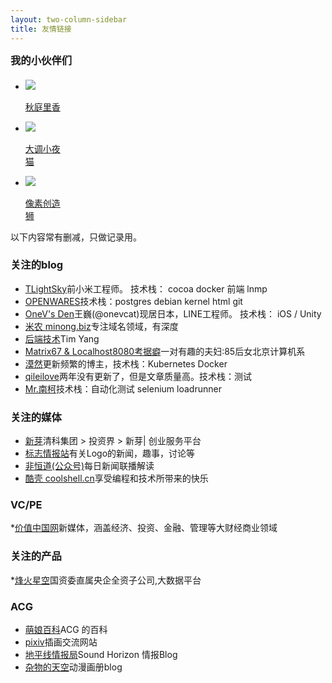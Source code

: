 ```yaml
---
layout: two-column-sidebar
title: 友情链接
---
```


<style type='text/css'>

    #content ul li {
        display: inline-block;
        margin: 5px;
        vertical-align: top;
        width: 90%;
    }

    #content ul li span{
        font-size: 12px;
        color: rgba(255, 255, 255, 0.55);
        float: right;
    }
    
    #content h3{
        margin: 50px 0 20px 0
    }

</style>

<h3 style="margin: 0 0 20px 0;">我的小伙伴们</h3>

<ul class="link-items">
    <li class="link-item" style="width: 64px">
        <a href="http://moe.akibarika.org/" title="Orclandでの思い出の欠片" class="link-item-inner effect-apollo" target="_blank">
            <img src="/assets/img/friends/akibarika.jpg">
            <p class="sitename">秋庭里香</p>
        </a>
    </li>
    <li class="link-item" style="width: 64px">
        <a href="http://blog.a0z.me/" title="Ghosty Core Technical thinking" class="link-item-inner effect-apollo" target="_blank">
            <img src="/assets/img/friends/a0nqm.jpg">
            <p class="sitename">大调小夜猫</p>
        </a>
    </li>
    <li class="link-item" style="width: 64px">
        <a href="http://chuangzaoshi.com" title="为创意工作者而设计" class="link-item-inner effect-apollo" target="_blank">
            <img src="/assets/img/friends/chuangzaoshi.jpg">
            <p class="sitename">像素创造狮</p>
        </a>
    </li>
</ul>


以下内容常有删减，只做记录用。

### 关注的blog

* [TLightSky](http://tlightsky.github.io)<span>前小米工程师。 技术栈： cocoa docker 前端 lnmp</span>
* [OPENWARES](http://openwares.net)<span>技术栈：postgres debian kernel html git</span>
* [OneV's Den](https://onevcat.com)<span>王巍(@onevcat)现居日本，LINE工程师。 技术栈： iOS / Unity</span>
* [米农 minong.biz](http://minong.biz)<span>专注域名领域，有深度</span>
* [后端技术](https://timyang.net)<span>Tim Yang</span>
* [Matrix67 & Localhost8080考据癖](http://www.matrix67.com)<span>一对有趣的夫妇:85后女北京计算机系</span>
* [漠然](https://mritd.me)<span>更新频繁的博主，技术栈：Kubernetes Docker</span>
* [qileilove](http://www.blogjava.net/qileilove)<span>两年没有更新了，但是文章质量高。技术栈：测试</span>
* [Mr.南柯](http://www.51testing.com/?300987)<span>技术栈：自动化测试 selenium loadrunner</span>

### 关注的媒体

* [新芽](http://newseed.pedaily.cn)<span>清科集团 > 投资界 > 新芽| 创业服务平台</span>
* [标志情报站](http://www.logonews.cn)<span>有关Logo的新闻，趣事，讨论等</span>
* [非恒道(公众号)](https://mp.weixin.qq.com/s?__biz=MzI1MDIyMzQ5OQ==&mid=2653225146&idx=1&sn=d1063b3e0d0e76addd515e1641bb1ed0)<span>每日新闻联播解读</span>
* [酷壳 coolshell.cn](http://coolshell.cn)<span>享受编程和技术所带来的快乐</span>


### VC/PE 

*[价值中国网](http://www.chinavalue.net/)<span>新媒体，涵盖经济、投资、金融、管理等大财经商业领域</span>


### 关注的产品

*[烽火星空](http://www.fhss.com.cn)<span>国资委直属央企全资子公司,大数据平台</span>

### ACG

* [萌娘百科](https://zh.moegirl.org)<span>ACG 的百科</span>
* [pixiv](http://www.pixiv.net)<span>插画交流网站</span>
* [地平线情报局](http://horizon-ia.net)<span>Sound Horizon 情报Blog</span>
* [杂物的天空](http://rabbit.atifans.net)<span>动漫画册blog</span>
